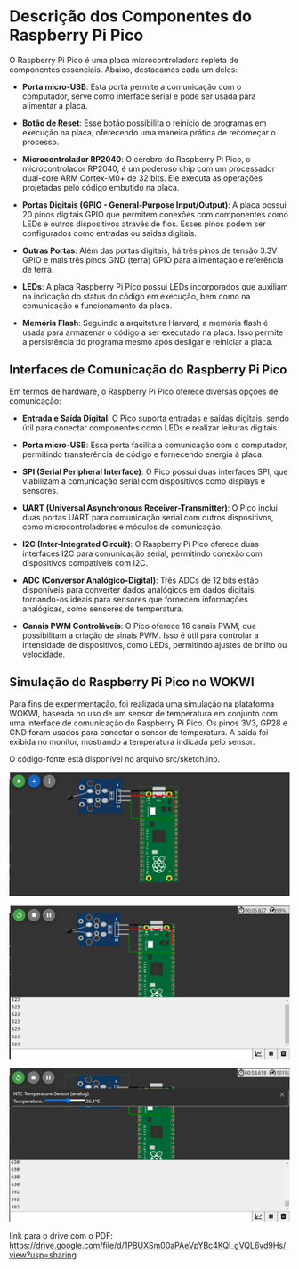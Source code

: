 # Descrição dos Componentes do Raspberry Pi Pico

O Raspberry Pi Pico é uma placa microcontroladora repleta de componentes essenciais. Abaixo, destacamos cada um deles:

- **Porta micro-USB**: Esta porta permite a comunicação com o computador, serve como interface serial e pode ser usada para alimentar a placa.

- **Botão de Reset**: Esse botão possibilita o reinício de programas em execução na placa, oferecendo uma maneira prática de recomeçar o processo.

- **Microcontrolador RP2040**: O cérebro do Raspberry Pi Pico, o microcontrolador RP2040, é um poderoso chip com um processador dual-core ARM Cortex-M0+ de 32 bits. Ele executa as operações projetadas pelo código embutido na placa.

- **Portas Digitais (GPIO - General-Purpose Input/Output)**: A placa possui 20 pinos digitais GPIO que permitem conexões com componentes como LEDs e outros dispositivos através de fios. Esses pinos podem ser configurados como entradas ou saídas digitais.

- **Outras Portas**: Além das portas digitais, há três pinos de tensão 3.3V GPIO e mais três pinos GND (terra) GPIO para alimentação e referência de terra.

- **LEDs**: A placa Raspberry Pi Pico possui LEDs incorporados que auxiliam na indicação do status do código em execução, bem como na comunicação e funcionamento da placa.

- **Memória Flash**: Seguindo a arquitetura Harvard, a memória flash é usada para armazenar o código a ser executado na placa. Isso permite a persistência do programa mesmo após desligar e reiniciar a placa.

## Interfaces de Comunicação do Raspberry Pi Pico

Em termos de hardware, o Raspberry Pi Pico oferece diversas opções de comunicação:

- **Entrada e Saída Digital**: O Pico suporta entradas e saídas digitais, sendo útil para conectar componentes como LEDs e realizar leituras digitais.

- **Porta micro-USB**: Essa porta facilita a comunicação com o computador, permitindo transferência de código e fornecendo energia à placa.

- **SPI (Serial Peripheral Interface)**: O Pico possui duas interfaces SPI, que viabilizam a comunicação serial com dispositivos como displays e sensores.

- **UART (Universal Asynchronous Receiver-Transmitter)**: O Pico inclui duas portas UART para comunicação serial com outros dispositivos, como microcontroladores e módulos de comunicação.

- **I2C (Inter-Integrated Circuit)**: O Raspberry Pi Pico oferece duas interfaces I2C para comunicação serial, permitindo conexão com dispositivos compatíveis com I2C.

- **ADC (Conversor Analógico-Digital)**: Três ADCs de 12 bits estão disponíveis para converter dados analógicos em dados digitais, tornando-os ideais para sensores que fornecem informações analógicas, como sensores de temperatura.

- **Canais PWM Controláveis**: O Pico oferece 16 canais PWM, que possibilitam a criação de sinais PWM. Isso é útil para controlar a intensidade de dispositivos, como LEDs, permitindo ajustes de brilho ou velocidade.

## Simulação do Raspberry Pi Pico no WOKWI

Para fins de experimentação, foi realizada uma simulação na plataforma WOKWI, baseada no uso de um sensor de temperatura em conjunto com uma interface de comunicação do Raspberry Pi Pico. Os pinos 3V3, GP28 e GND foram usados para conectar o sensor de temperatura. A saída foi exibida no monitor, mostrando a temperatura indicada pelo sensor.

O código-fonte está disponível no arquivo src/sketch.ino.

![Esquema do Raspberry Pi Pico](./esquema-raspberry.PNG)

![Saída do Monitor](./codigo_feito.PNG)

![Variação da Temperatura](./variacao-codigo.PNG)

link para o drive com o PDF: https://drive.google.com/file/d/1PBUXSm00aPAeVpYBc4KQl_gVQL6vd9Hs/view?usp=sharing